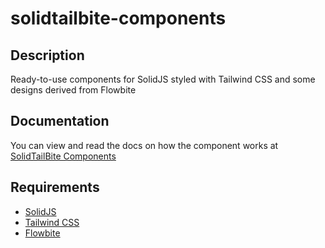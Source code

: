 # solidtailbite-components

## Description
Ready-to-use components for SolidJS styled with Tailwind CSS and some designs derived from Flowbite

## Documentation
You can view and read the docs on how the component works at [SolidTailBite Components](https://stellar-chimera-d82f55.netlify.app/) 

## Requirements
- [SolidJS](https://www.solidjs.com/)
- [Tailwind CSS](https://tailwindcss.com/)
- [Flowbite](https://flowbite.com/)
